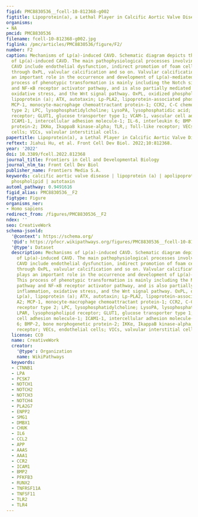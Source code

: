 ```yaml
---
figid: PMC8830536__fcell-10-812368-g002
figtitle: Lipoprotein(a), a Lethal Player in Calcific Aortic Valve Disease
organisms:
- NA
pmcid: PMC8830536
filename: fcell-10-812368-g002.jpg
figlink: /pmc/articles/PMC8830536/figure/F2/
number: F2
caption: Mechanisms of Lp(a)-induced CAVD. Schematic diagram depicts the mechanism
  of Lp(a)-induced CAVD. The main pathophysiological processes involving Lp(a) in
  CAVD include endothelial dysfunction, indirect promotion of foam cell formation
  through OxPL, valvular calcification and so on. Valvular calcification of VICs plays
  an important role in the occurrence and development of Lp(a)-mediated CAVD. This
  process of phenotypic transformation is mainly including the Notch signal pathway
  and NF-κB receptor activator pathway, and is also partially mediated by inflammation,
  oxidative stress, and the Wnt signal pathway. OxPL, oxidized phospholipids; Lp(a),
  lipoprotein (a); ATX, autotaxin; Lp-PLA2, lipoprotein-associated phospholipase A2;
  MCP-1, monocyte-macrophage chemoattractant protein-1; CCR2, C-C chemokine receptor
  type 2; LPC, lysophosphatidylcholine; LysoPA, lysophosphatidic acid; LPAR, lysophospholipid
  receptor; GLUT1, glucose transporter type 1; VCAM-1, vascular cell adhesion molecule-1;
  ICAM1-1, intercellular adhesion molecule-1; IL-6, interleukin 6; BMP-2, bone morphogenetic
  protein-2; IKKα, IkappaB kinase-alpha; TLR,; Toll-like receptor; VECs, endothelial
  cells; VICs, valvular interstitial cells.
papertitle: Lipoprotein(a), a Lethal Player in Calcific Aortic Valve Disease.
reftext: Jiahui Hu, et al. Front Cell Dev Biol. 2022;10:812368.
year: '2022'
doi: 10.3389/fcell.2022.812368
journal_title: Frontiers in Cell and Developmental Biology
journal_nlm_ta: Front Cell Dev Biol
publisher_name: Frontiers Media S.A.
keywords: calcific aortic valve disease | lipoprotein (a) | apolipoprotein | oxidized
  phospholipid | autotaxin
automl_pathway: 0.9491616
figid_alias: PMC8830536__F2
figtype: Figure
organisms_ner:
- Homo sapiens
redirect_from: /figures/PMC8830536__F2
ndex: ''
seo: CreativeWork
schema-jsonld:
  '@context': https://schema.org/
  '@id': https://pfocr.wikipathways.org/figures/PMC8830536__fcell-10-812368-g002.html
  '@type': Dataset
  description: Mechanisms of Lp(a)-induced CAVD. Schematic diagram depicts the mechanism
    of Lp(a)-induced CAVD. The main pathophysiological processes involving Lp(a) in
    CAVD include endothelial dysfunction, indirect promotion of foam cell formation
    through OxPL, valvular calcification and so on. Valvular calcification of VICs
    plays an important role in the occurrence and development of Lp(a)-mediated CAVD.
    This process of phenotypic transformation is mainly including the Notch signal
    pathway and NF-κB receptor activator pathway, and is also partially mediated by
    inflammation, oxidative stress, and the Wnt signal pathway. OxPL, oxidized phospholipids;
    Lp(a), lipoprotein (a); ATX, autotaxin; Lp-PLA2, lipoprotein-associated phospholipase
    A2; MCP-1, monocyte-macrophage chemoattractant protein-1; CCR2, C-C chemokine
    receptor type 2; LPC, lysophosphatidylcholine; LysoPA, lysophosphatidic acid;
    LPAR, lysophospholipid receptor; GLUT1, glucose transporter type 1; VCAM-1, vascular
    cell adhesion molecule-1; ICAM1-1, intercellular adhesion molecule-1; IL-6, interleukin
    6; BMP-2, bone morphogenetic protein-2; IKKα, IkappaB kinase-alpha; TLR,; Toll-like
    receptor; VECs, endothelial cells; VICs, valvular interstitial cells.
  license: CC0
  name: CreativeWork
  creator:
    '@type': Organization
    name: WikiPathways
  keywords:
  - CTNNB1
  - LPA
  - PCSK7
  - NOTCH1
  - NOTCH2
  - NOTCH3
  - NOTCH4
  - PLA2G7
  - ENPP2
  - SMG1
  - DMBX1
  - CHUK
  - IL6
  - CCL2
  - APP
  - AAAS
  - AAA1
  - CCR2
  - ICAM1
  - BMP2
  - PFKFB3
  - RUNX2
  - TNFRSF11A
  - TNFSF11
  - TLR2
  - TLR4
---
```

